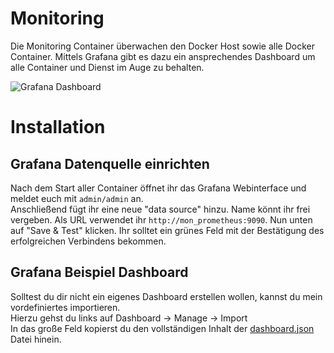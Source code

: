 # Monitoring

Die Monitoring Container überwachen den Docker Host sowie alle Docker Container. Mittels Grafana gibt es dazu ein ansprechendes Dashboard um alle Container und Dienst im Auge zu behalten.

![Grafana Dashboard](https://raw.githubusercontent.com/cbirkenbeul/docker-homelab/master/monitoring/grafana/grafana-dashboard.png)

# Installation

## Grafana Datenquelle einrichten
Nach dem Start aller Container öffnet ihr das Grafana Webinterface und meldet euch mit ````admin/admin```` an.  
Anschließend fügt ihr eine neue "data source" hinzu. Name könnt ihr frei vergeben. Als URL verwendet ihr ````http://mon_prometheus:9090````. Nun unten auf "Save & Test" klicken. Ihr solltet ein grünes Feld mit der Bestätigung des erfolgreichen Verbindens bekommen.

## Grafana Beispiel Dashboard
Solltest du dir nicht ein eigenes Dashboard erstellen wollen, kannst du mein vordefiniertes importieren.  
Hierzu gehst du links auf Dashboard -> Manage -> Import  
In das große Feld kopierst du den vollständigen Inhalt der [dashboard.json](monitoring/grafana/dashboard.json) Datei hinein.